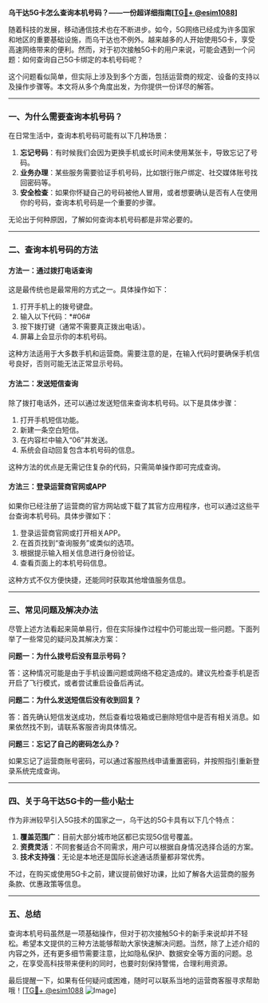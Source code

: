 **乌干达5G卡怎么查询本机号码？——一份超详细指南[[TG💪+ @esim1088](https://t.me/s/esim1088)]**

随着科技的发展，移动通信技术也在不断进步。如今，5G网络已经成为许多国家和地区的重要基础设施，而乌干达也不例外。越来越多的人开始使用5G卡，享受高速网络带来的便利。然而，对于初次接触5G卡的用户来说，可能会遇到一个问题：如何查询自己5G卡绑定的本机号码呢？

这个问题看似简单，但实际上涉及到多个方面，包括运营商的规定、设备的支持以及操作步骤等。本文将从多个角度出发，为你提供一份详尽的解答。

---

### 一、为什么需要查询本机号码？

在日常生活中，查询本机号码可能有以下几种场景：

1. **忘记号码**：有时候我们会因为更换手机或长时间未使用某张卡，导致忘记了号码。
2. **业务办理**：某些服务需要验证手机号码，比如银行账户绑定、社交媒体账号找回密码等。
3. **安全检查**：如果你怀疑自己的号码被他人冒用，或者想要确认是否有人在使用你的号码，查询本机号码是一个重要的步骤。

无论出于何种原因，了解如何查询本机号码都是非常必要的。

---

### 二、查询本机号码的方法

#### 方法一：通过拨打电话查询

这是最传统也是最常用的方式之一。具体操作如下：

1. 打开手机上的拨号键盘。
2. 输入以下代码：*#06#
3. 按下拨打键（通常不需要真正拨出电话）。
4. 屏幕上会显示你的本机号码。

这种方法适用于大多数手机和运营商。需要注意的是，在输入代码时要确保手机信号良好，否则可能无法正常显示号码。

#### 方法二：发送短信查询

除了拨打电话外，还可以通过发送短信来查询本机号码。以下是具体步骤：

1. 打开手机短信功能。
2. 新建一条空白短信。
3. 在内容栏中输入“06”并发送。
4. 系统会自动回复包含本机号码的信息。

这种方法的优点是无需记住复杂的代码，只需简单操作即可完成查询。

#### 方法三：登录运营商官网或APP

如果你已经注册了运营商的官方网站或下载了其官方应用程序，也可以通过这些平台查询本机号码。具体步骤如下：

1. 登录运营商官网或打开相关APP。
2. 在首页找到“查询服务”或类似的选项。
3. 根据提示输入相关信息进行身份验证。
4. 查看页面上的本机号码信息。

这种方式不仅方便快捷，还能同时获取其他增值服务信息。

---

### 三、常见问题及解决办法

尽管上述方法看起来简单易行，但在实际操作过程中仍可能出现一些问题。下面列举了一些常见的疑问及其解决方案：

**问题一：为什么拨号后没有显示号码？**

答：这种情况可能是由于手机设置问题或网络不稳定造成的。建议先检查手机是否开启了飞行模式，或者尝试重启设备后再试。

**问题二：为什么发送短信后没有收到回复？**

答：首先确认短信发送成功，然后查看垃圾箱或已删除短信中是否有相关消息。如果依然找不到，请联系客服咨询具体情况。

**问题三：忘记了自己的密码怎么办？**

如果忘记了运营商账号密码，可以通过客服热线申请重置密码，并按照指引重新登录系统完成查询。

---

### 四、关于乌干达5G卡的一些小贴士

作为非洲较早引入5G技术的国家之一，乌干达的5G卡具有以下几个特点：

1. **覆盖范围广**：目前大部分城市地区都已实现5G信号覆盖。
2. **资费灵活**：不同套餐适合不同需求，用户可以根据自身情况选择合适的方案。
3. **技术支持强**：无论是本地还是国际长途通话质量都非常优秀。

不过，在购买或使用5G卡之前，建议提前做好功课，比如了解各大运营商的服务条款、优惠政策等信息。

---

### 五、总结

查询本机号码虽然是一项基础操作，但对于初次接触5G卡的新手来说却并不轻松。希望本文提供的三种方法能够帮助大家快速解决问题。当然，除了上述介绍的内容之外，还有更多细节需要注意，比如隐私保护、数据安全等方面的问题。总之，在享受高科技带来便利的同时，也要时刻保持警惕，合理利用资源。

最后提醒一下，如果有任何疑问或困难，随时可以联系当地的运营商客服寻求帮助哦！[[TG💪+ @esim1088](https://t.me/s/esim1088) ![Image](https://i.postimg.cc/4NQfJmqS/Snipaste-2025-05-13-00-14-12.png)]